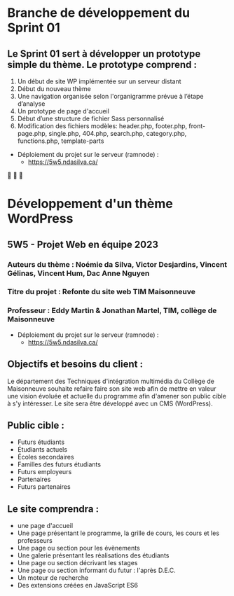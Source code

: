 # Branche de développement du Sprint 01

## Le Sprint 01 sert à développer un prototype simple du thème. Le prototype comprend :
1.	Un début de site WP implémentée sur un serveur distant 
2.	Début du nouveau thème
3.	Une navigation organisée selon l'organigramme prévue à l’étape d’analyse
4.	Un prototype de page d'accueil
5.	Début d’une structure de fichier Sass  personnalisé
6.	Modification des fichiers modèles: header.php, footer.php, front-page.php, single.php, 404.php, search.php, category.php, functions.php, template-parts

- Déploiement du projet sur le serveur (ramnode) :
  - https://5w5.ndasilva.ca/

🔷 🔶 🔷
# Développement d'un thème WordPress 
## 5W5 - Projet Web en équipe 2023
### Auteurs du thème : Noémie da Silva, Victor Desjardins, Vincent Gélinas, Vincent Hum, Dac Anne Nguyen
### Titre du projet : Refonte du site web TIM Maisonneuve
### Professeur : Eddy Martin & Jonathan Martel, TIM, collège de Maisonneuve

- Déploiement du projet sur le serveur (ramnode) :
  - https://5w5.ndasilva.ca/
 
 
## Objectifs et besoins du client :
  Le département des Techniques d'intégration multimédia du Collège de Maisonneuve souhaite refaire faire son site web afin de mettre en valeur une vision évoluée et actuelle du programme afin d'amener son public cible à s'y intéresser. Le site sera être développé avec un CMS (WordPress).

## Public cible :
  - Futurs étudiants
  - Étudiants actuels
  - Écoles secondaires
  - Familles des futurs étudiants
  - Futurs employeurs
  - Partenaires
  - Futurs partenaires

## Le site comprendra :  
  - une page d'accueil
  - Une page présentant le programme, la grille de cours, les cours et les professeurs
  - Une page ou section pour les évènements
  - Une galerie présentant les réalisations des étudiants
  - Une page ou section décrivant les stages
  - Une page ou section informant du futur : l'après D.E.C.
  - Un moteur de recherche
  - Des extensions créées en JavaScript ES6
  


